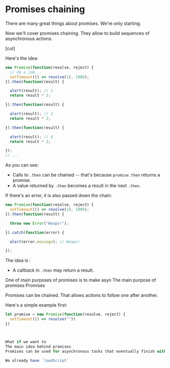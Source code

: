 
# Promises chaining

There are many great things about promises. We're only starting.

Now we'll cover promises chaining. They allow to build sequences of asynchronous actions.

[cut]

Here's the idea:

```js run
new Promise(function(resolve, reject) {
  // do a job...
  setTimeout(() => resolve(1), 1000);
}).then(function(result) {

  alert(result); // 1
  return result * 2;

}).then(function(result) {

  alert(result); // 2
  return result * 2;

}).then(function(result) {

  alert(result); // 4
  return result * 2;

});
// ...
```

As you can see:

- Calls to `.then` can be chained -- that's because `promise.then` returns a promise.
- A value returned by `.then` becomes a result in the next `.then`.

If there's an error, it is also passed down the chain:


```js run
new Promise(function(resolve, reject) {
  setTimeout(() => resolve(1), 1000);
}).then(function(result) {

  throw new Error("Woops!");

}).catch(function(error) {

  alert(error.message); // Woops!

});
```




The idea is :

- A callback in `.then` may return a result.


One of main purposes of promises is to make asyn
The main purpose of promises
Promises

Promises can be chained. That allows actions to follow one after another.

Here's a simple example first:

```js
let promise = new Promise(function(resolve, reject) {
  setTimeout(() => resolve(""))
})



What if we want to
The main idea behind promises
Promises can be used for asynchronous tasks that eventually finish with a result or an error.

We already have `loadScript`
